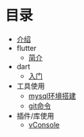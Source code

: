 # 目录

* [介绍](README.md)
* flutter
  * [简介](flutter/BRIEF.md)
* dart
  * [入门](dart/PRIMER.md)
* 工具使用
  * [mysql环境搭建](tools/MYSQL.md)
  * [git命令](tools/GIT.md)
* 插件/库使用
  * [vConsole](plugins/vConsole.md)